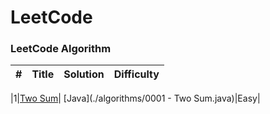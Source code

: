 LeetCode
========

### LeetCode Algorithm


| # | Title | Solution | Difficulty |
|---| ----- | -------- | ---------- |


|1|[Two Sum](https://leetcode.com/problems/two-sum/)| [Java](./algorithms/0001 - Two Sum.java)|Easy|
